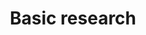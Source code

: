 ---
title: Basic research
longTitle: 'Basic research'
tags:
- gccommon
usedFor:
- "[[Research]]"
---